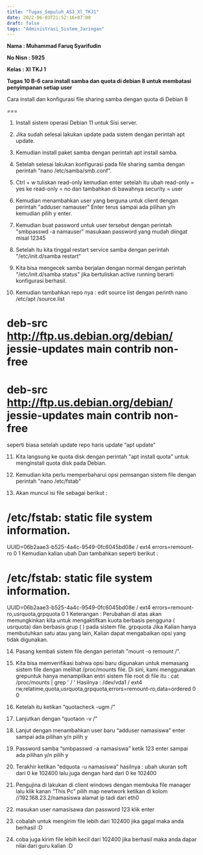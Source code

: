 ```yaml
---
title: "Tugas_Sepuluh_ASJ_Xl_TKJ1"
date: 2022-06-03T21:52:16+07:00
draft: false
tags: "Administrasi_Sistem_Jaringan"
---
```


**Nama : Muhammad Faruq Syarifudin**

**No Nisn : 5925**

**Kelas : Xl TKJ 1**

**Tugas 10 B-6 cara install samba dan quota di debian 8 untuk membatasi penyimpanan setiap user**

Cara install dan konfigurasi file sharing samba dengan quota di Debian 8

*===*

1. Install sistem operasi Debian 11 untuk Sisi server.

2. Jika sudah selesai lakukan update pada sistem dengan perintah apt update.

3. Kemudian install paket samba dengan perintah apt install samba.

4. Setelah selesai lakukan konfigurasi pada file sharing samba dengan perintah "nano /etc/samba/smb.conf".

5. Ctrl + w tuliskan read-only kemudian enter setelah itu ubah read-only = yes ke
read-only = no dan tambahkan di bawahnya security = user

6. Kemudian menambahkan user yang berguna untuk client dengan perintah "adduser namauser" Enter terus sampai ada pilihan y/n kemudian pilih y enter.

7. Kemudian buat password untuk user tersebut dengan perintah "smbpasswd -a namauser" masukaan password yang mudah diingat misal 12345

8. Setelah itu kita tinggal restart service samba dengan perintah "/etc/init.d/samba restart"

9. Kita bisa mengecek samba berjalan dengan normal dengan perintah "/etc/init.d/samba status" jika bertuliskan active running berarti konfigurasi berhasil.

10. Kemudian tambahkan repo nya :
edit source list dengan perinth nano /etc/apt /source.list
# deb-src http://ftp.us.debian.org/debian/ jessie-updates main contrib non-free
# deb-src http://ftp.us.debian.org/debian/ jessie-updates main contrib non-free
seperti biasa setelah update repo haris update “apt update”

11. Kita langsung ke quota disk dengan perintah "apt install quota" untuk menginstall quota disk pada Debian.

12. Kemudian kita perlu memperbaharui opsi pemsangan sistem file dengan perintah "nano /etc/fstab"

13. Akan muncul isi file sebagai berikut :
# /etc/fstab: static file system information.
UUID=06b2aae3-b525-4a4c-9549-0fc6045bd08e        /        ext4        errors=remount-ro        0        1
Kemudian kalian ubah Dan tambahkan seperti berikut :
# /etc/fstab: static file system information.
UUID=06b2aae3-b525-4a4c-9549-0fc6045bd08e        /        ext4        errors=remount-ro,usrquota,grpquota        0        1
Keterangan :
Perubahan di atas akan memungkinkan kita untuk mengaktifkan kuota berbasis pengguna ( usrquota) dan berbasis grup ( ) pada sistem file. grpquota Jika Kalian hanya membutuhkan satu atau yang lain, Kalian dapat mengabaikan opsi yang tidak digunakan.

14. Pasang kembali sistem file dengan perintah "mount -o remount /".

15. Kita bisa memverifikasi bahwa opsi baru digunakan untuk memasang sistem file dengan melihat  /proc/mounts file. Di sini, kami menggunakan grepuntuk hanya menampilkan entri sistem file root di file itu : 
cat /proc/mounts | grep ' / '
Hasilnya :
/dev/vda1 / ext4 rw,relatime,quota,usrquota,grpquota,errors=remount-ro,data=ordered 0 0

16. Ketelah itu ketikan “quotacheck -ugm /”

17. Lanjutkan dengan “quotaon -v /”

18. Lanjut dengan menambahkan user baru “adduser namasiswa” enter sampai ada pilihan y/n pilih y

19. Password samba “smbpasswd -a namasiswa” ketik 123 enter sampai ada pilihan y/n pilih y

20. Terakhir ketikan “edquota -u namasiswa”
hasilnya : ubah ukuran soft dari 0 ke 102400 lalu juga dengan hard dari 0 ke 102400

21. Pengujina di lakukan di client windows dengan membuka file manager lalu klik kanan “This Pc” pilih map newtwork ketikan di kolom //192.168.23.2/namasiswa alamat ip tadi dari eth0

22. masukan user namasisawa dan password 123 klik enter

23. cobalah untuk mengirim file lebih dari 102400 jika gagal maka anda berhasil :D

24. coba juga kirim file lebih kecil dari 102400 jika berhasil maka anda dapar nilai dari guru kalian :D

